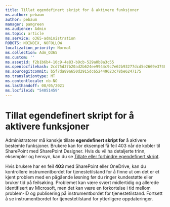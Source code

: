 ```yaml
---
title: Tillat egendefinert skript for å aktivere funksjoner
ms.author: pebaum
author: pebaum
manager: pamgreen
ms.audience: Admin
ms.topic: article
ms.service: o365-administration
ROBOTS: NOINDEX, NOFOLLOW
localization_priority: Normal
ms.collection: Adm_O365
ms.custom: ''
ms.assetid: f2b1b6b4-10c9-4e83-b9cb-529a0b8a3c55
ms.openlocfilehash: 2cd75d37b20ad2b624ee9944c9c7e62b93277dcd5e2669e3748647636d99e1b0
ms.sourcegitcommit: b5f7da89a650d2915dc652449623c78be6247175
ms.translationtype: MT
ms.contentlocale: nb-NO
ms.lasthandoff: 08/05/2021
ms.locfileid: "54051459"
---
```

# <a name="allow-custom-script-to-enable-features"></a>Tillat egendefinert skript for å aktivere funksjoner

Administratorer må kanskje tillate **egendefinert skript for** å aktivere bestemte funksjoner. Brukere kan for eksempel få feil 403 når de kobler til SharePoint med SharePoint Designer. Hvis du vil ha detaljerte trinn, eksempler og hensyn, kan du se [Tillate eller forhindre egendefinert skript](https://docs.microsoft.com/sharepoint/allow-or-prevent-custom-script).

Hvis brukere har en feil **403** med SharePoint eller OneDrive, kan [](https://admin.microsoft.com/AdminPortal/Home#/servicehealth) du kontrollere instrumentbordet for tjenestetilstand for å finne ut om det er et kjent problem med en pågående løsning før du ringer kundestøtte eller bruker tid på feilsøking. Problemet kan være svært midlertidig og allerede identifisert av Microsoft, men det kan være en forkortelse i tid mellom problem-ID og publisering på instrumentbordet for tjenestetilstand. Fortsett å se instrumentbordet for tjenestetilstand for ytterligere oppdateringer.

